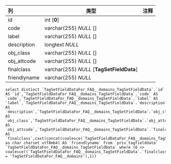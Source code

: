 | 列           | 类型                                      | 注释 |
| :----------- | ----------------------------------------- | ---- |
| id           | int [**0**]                               |      |
| code         | varchar(255) *NULL* []                    |      |
| label        | varchar(255) *NULL* []                    |      |
| description  | longtext *NULL*                           |      |
| obj_class    | varchar(255) *NULL* []                    |      |
| obj_attcode  | varchar(255) *NULL* []                    |      |
| finalclass   | varchar(255) *NULL* [**TagSetFieldData**] |      |
| friendlyname | varchar(255) *NULL*                       |      |

```
select distinct `TagSetFieldDataFor_FAQ__domains_TagSetFieldData`.`id` AS `id`,`TagSetFieldDataFor_FAQ__domains_TagSetFieldData`.`code` AS `code`,`TagSetFieldDataFor_FAQ__domains_TagSetFieldData`.`label` AS `label`,`TagSetFieldDataFor_FAQ__domains_TagSetFieldData`.`description` AS `description`,`TagSetFieldDataFor_FAQ__domains_TagSetFieldData`.`obj_class` AS `obj_class`,`TagSetFieldDataFor_FAQ__domains_TagSetFieldData`.`obj_attcode` AS `obj_attcode`,`TagSetFieldDataFor_FAQ__domains_TagSetFieldData`.`finalclass` AS `finalclass`,cast(concat(coalesce(`TagSetFieldDataFor_FAQ__domains_TagSetFieldData`.`label`,'')) as char charset utf8mb4) AS `friendlyname` from `priv_tagfielddata` `TagSetFieldDataFor_FAQ__domains_TagSetFieldData` where (0 <> coalesce((`TagSetFieldDataFor_FAQ__domains_TagSetFieldData`.`finalclass` = 'TagSetFieldDataFor_FAQ__domains'),1))
```

